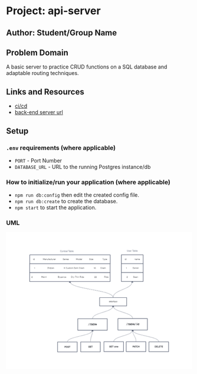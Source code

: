 # Project: api-server

## Author: Student/Group Name

## Problem Domain

A basic server to practice CRUD functions on a SQL database and adaptable routing techniques.

## Links and Resources

- [ci/cd](https://github.com/DSFrey/api-server/actions)
- [back-end server url](https://dsfrey-api-server.herokuapp.com/)

## Setup

### `.env` requirements (where applicable)

- `PORT` - Port Number
- `DATABASE_URL` - URL to the running Postgres instance/db

### How to initialize/run your application (where applicable)

- `npm run db:config` then edit the created config file.
- `npm run db:create` to create the database.
- `npm start` to start the application.

### UML

![UML for api-server](./assets/api-server.png)
